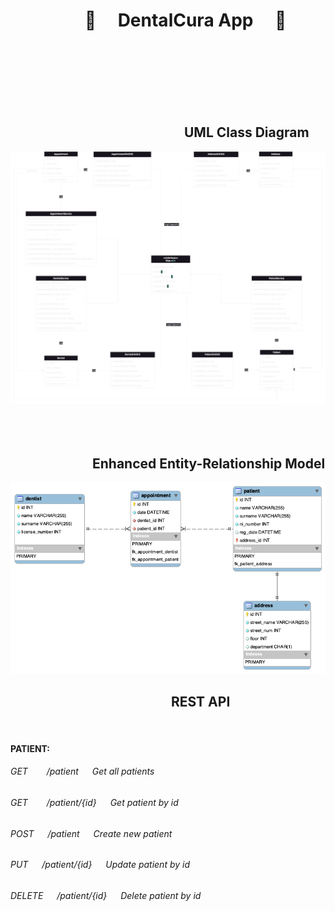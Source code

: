 # &emsp;&emsp;&emsp;&emsp; :hospital: &emsp;DentalCura App &emsp;:hospital:
<br/><br/><br/><br/><br/><br/>


## &emsp;&emsp;&emsp;&emsp;&emsp;&emsp;&emsp;&emsp;&emsp;&emsp;&emsp;&emsp;&emsp; UML Class Diagram
![UML](uml.drawio.png)
<br/><br/><br/><br/>

## &emsp;&emsp;&emsp;&emsp;&emsp;&emsp; Enhanced Entity-Relationship Model
![Enhanced entity-relationship model](eer_diagram.png)



## &emsp;&emsp;&emsp;&emsp;&emsp;&emsp;&emsp;&emsp;&emsp;&emsp;&emsp;&emsp; REST API
<br/>

#### PATIENT:
###### GET $~$ &emsp; /patient &emsp; Get all patients
###### GET $~$ &emsp; /patient/{id} &emsp; Get patient by id
###### POST &emsp; /patient &emsp; Create new patient
###### PUT &emsp; /patient/{id} &emsp; Update patient by id
###### DELETE &emsp; /patient/{id} &emsp; Delete patient by id